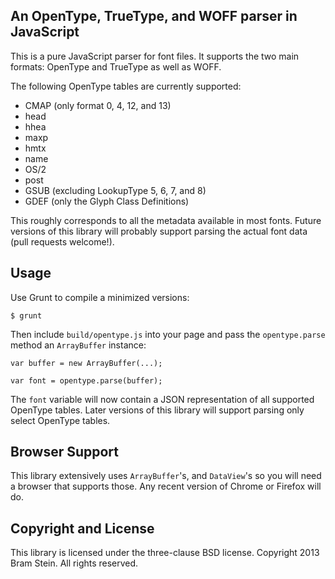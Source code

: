 ## An OpenType, TrueType, and WOFF parser in JavaScript

This is a pure JavaScript parser for font files. It supports the two main formats: OpenType and TrueType as well as WOFF.

The following OpenType tables are currently supported:

* CMAP (only format 0, 4, 12, and 13)
* head
* hhea
* maxp
* hmtx
* name
* OS/2
* post
* GSUB (excluding LookupType 5, 6, 7, and 8)
* GDEF (only the Glyph Class Definitions)

This roughly corresponds to all the metadata available in most fonts. Future versions of this library will probably support parsing the actual font data (pull requests welcome!). 

## Usage

Use Grunt to compile a minimized versions:

    $ grunt

Then include `build/opentype.js` into your page and pass the `opentype.parse` method an `ArrayBuffer` instance:

    var buffer = new ArrayBuffer(...);

    var font = opentype.parse(buffer);

The `font` variable will now contain a JSON representation of all supported OpenType tables. Later versions of this library will support parsing only select OpenType tables.

## Browser Support

This library extensively uses `ArrayBuffer`'s, and `DataView`'s so you will need a browser that supports those. Any recent version of Chrome or Firefox will do.

## Copyright and License

This library is licensed under the three-clause BSD license. Copyright 2013 Bram Stein. All rights reserved.
